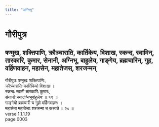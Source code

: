```yaml
---
title: "अग्निभू"
---
```


# गौरीपुत्र
## षण्मुख, शक्तिपाणि, क्रौञ्चाराति, कार्तिकेय, विशाख, स्कन्द, स्वामिन्, तारकारि, कुमार, सेनानी, अग्निभू, बाहुलेय, गाङ्गेय, ब्रह्मचारिन्, गुह, वर्हिणवाहन, महासेन, महातेजस्, शरजन्मन्
गौरीपुत्रः षण्मुखः शक्तिपाणिः,<br />क्रौञ्चारातिः कार्त्तिकेयो विशाखः ।<br />स्कन्दः स्वामी तारकारिः कुमारः,<br />सेनानीः स्यादग्निभूर्बाहुलेयः ॥ १९ ॥<br />गाङ्गेयो ब्रह्मचारी च गुहो वर्हिणवाहनः ।<br />महासेना महातेजाः शरजन्मा च कथ्यते ॥ २० ॥<br />verse 1.1.1.19<br />page 0003

